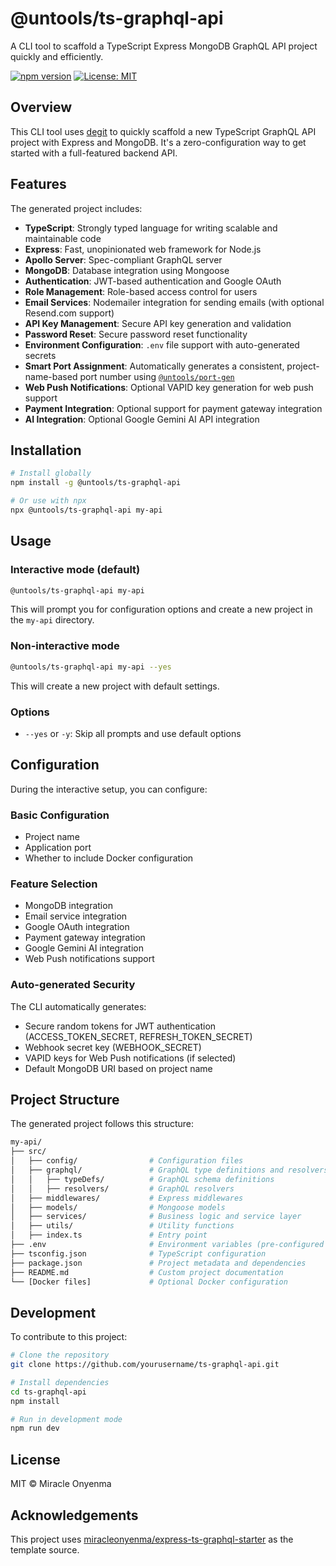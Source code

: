 # @untools/ts-graphql-api

A CLI tool to scaffold a TypeScript Express MongoDB GraphQL API project quickly and efficiently.

[![npm version](https://img.shields.io/npm/v/@untools/ts-graphql-api.svg)](https://www.npmjs.com/package/@untools/ts-graphql-api)
[![License: MIT](https://img.shields.io/badge/License-MIT-blue.svg)](https://opensource.org/licenses/MIT)

## Overview

This CLI tool uses [degit](https://github.com/Rich-Harris/degit) to quickly scaffold a new TypeScript GraphQL API project with Express and MongoDB. It's a zero-configuration way to get started with a full-featured backend API.

## Features

The generated project includes:

- **TypeScript**: Strongly typed language for writing scalable and maintainable code
- **Express**: Fast, unopinionated web framework for Node.js
- **Apollo Server**: Spec-compliant GraphQL server
- **MongoDB**: Database integration using Mongoose
- **Authentication**: JWT-based authentication and Google OAuth
- **Role Management**: Role-based access control for users
- **Email Services**: Nodemailer integration for sending emails (with optional Resend.com support)
- **API Key Management**: Secure API key generation and validation
- **Password Reset**: Secure password reset functionality
- **Environment Configuration**: `.env` file support with auto-generated secrets
- **Smart Port Assignment**: Automatically generates a consistent, project-name-based port number using [`@untools/port-gen`](https://www.npmjs.com/package/@untools/port-gen)
- **Web Push Notifications**: Optional VAPID key generation for web push support
- **Payment Integration**: Optional support for payment gateway integration
- **AI Integration**: Optional Google Gemini AI API integration

## Installation

```bash
# Install globally
npm install -g @untools/ts-graphql-api

# Or use with npx
npx @untools/ts-graphql-api my-api
```

## Usage

### Interactive mode (default)

```bash
@untools/ts-graphql-api my-api
```

This will prompt you for configuration options and create a new project in the `my-api` directory.

### Non-interactive mode

```bash
@untools/ts-graphql-api my-api --yes
```

This will create a new project with default settings.

### Options

- `--yes` or `-y`: Skip all prompts and use default options

## Configuration

During the interactive setup, you can configure:

### Basic Configuration

- Project name
- Application port
- Whether to include Docker configuration

### Feature Selection

- MongoDB integration
- Email service integration
- Google OAuth integration
- Payment gateway integration
- Google Gemini AI integration
- Web Push notifications support

### Auto-generated Security

The CLI automatically generates:

- Secure random tokens for JWT authentication (ACCESS_TOKEN_SECRET, REFRESH_TOKEN_SECRET)
- Webhook secret key (WEBHOOK_SECRET)
- VAPID keys for Web Push notifications (if selected)
- Default MongoDB URI based on project name

## Project Structure

The generated project follows this structure:

```bash
my-api/
├── src/
│   ├── config/                # Configuration files
│   ├── graphql/               # GraphQL type definitions and resolvers
│   │   ├── typeDefs/          # GraphQL schema definitions
│   │   ├── resolvers/         # GraphQL resolvers
│   ├── middlewares/           # Express middlewares
│   ├── models/                # Mongoose models
│   ├── services/              # Business logic and service layer
│   ├── utils/                 # Utility functions
│   ├── index.ts               # Entry point
├── .env                       # Environment variables (pre-configured based on selections)
├── tsconfig.json              # TypeScript configuration
├── package.json               # Project metadata and dependencies
├── README.md                  # Custom project documentation
└── [Docker files]             # Optional Docker configuration
```

## Development

To contribute to this project:

```bash
# Clone the repository
git clone https://github.com/yourusername/ts-graphql-api.git

# Install dependencies
cd ts-graphql-api
npm install

# Run in development mode
npm run dev
```

## License

MIT © Miracle Onyenma

## Acknowledgements

This project uses [miracleonyenma/express-ts-graphql-starter](https://github.com/miracleonyenma/express-ts-graphql-starter) as the template source.
